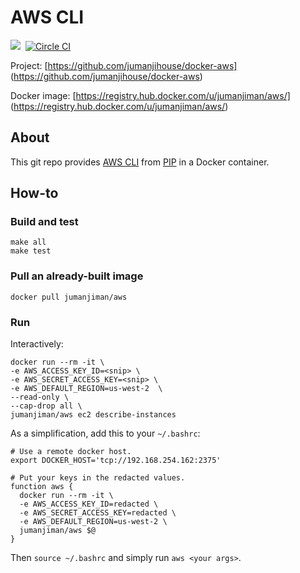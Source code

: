 AWS CLI
=======

[![](https://badge.imagelayers.io/jumanjiman/aws.svg)](https://imagelayers.io/?images=jumanjiman/aws:latest 'View image size and layers')&nbsp;
[![Circle CI](https://circleci.com/gh/jumanjihouse/docker-aws.png?circle-token=5303a3a083c3d19463bbd1b08937b24b3417d70e)](https://circleci.com/gh/jumanjihouse/docker-aws/tree/master 'View CI builds')

Project: [https://github.com/jumanjihouse/docker-aws]
(https://github.com/jumanjihouse/docker-aws)

Docker image: [https://registry.hub.docker.com/u/jumanjiman/aws/]
(https://registry.hub.docker.com/u/jumanjiman/aws/)


About
-----

This git repo provides [AWS CLI](http://aws.amazon.com/cli/)
from [PIP](https://pypi.python.org/pypi/awscli) in a Docker container.


How-to
------

### Build and test

    make all
    make test


### Pull an already-built image

    docker pull jumanjiman/aws


### Run

Interactively:

    docker run --rm -it \
    -e AWS_ACCESS_KEY_ID=<snip> \
    -e AWS_SECRET_ACCESS_KEY=<snip> \
    -e AWS_DEFAULT_REGION=us-west-2  \
    --read-only \
    --cap-drop all \
    jumanjiman/aws ec2 describe-instances

As a simplification, add this to your `~/.bashrc`:

    # Use a remote docker host.
    export DOCKER_HOST='tcp://192.168.254.162:2375'

    # Put your keys in the redacted values.
    function aws {
      docker run --rm -it \
      -e AWS_ACCESS_KEY_ID=redacted \
      -e AWS_SECRET_ACCESS_KEY=redacted \
      -e AWS_DEFAULT_REGION=us-west-2 \
      jumanjiman/aws $@
    }

Then `source ~/.bashrc` and simply run `aws <your args>`.
